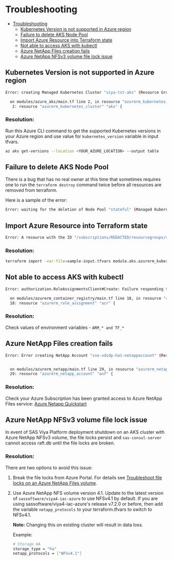 # Troubleshooting

- [Troubleshooting](#troubleshooting)
  - [Kubernetes Version is not supported in Azure region](#kubernetes-version-is-not-supported-in-azure-region)
  - [Failure to delete AKS Node Pool](#failure-to-delete-aks-node-pool)
  - [Import Azure Resource into Terraform state](#import-azure-resource-into-terraform-state)
  - [Not able to access AKS with kubectl](#not-able-to-access-aks-with-kubectl)
  - [Azure NetApp Files creation fails](#azure-netapp-files-creation-fails)
  - [Azure NetApp NFSv3 volume file lock issue](#azure-netapp-nfsv3-volume-file-lock-issue)

##  Kubernetes Version is not supported in Azure region
```bash
Error: creating Managed Kubernetes Cluster "viya-tst-aks" (Resource Group "viya-tst-rg"): containerservice.ManagedClustersClient#CreateOrUpdate: Failure sending request: StatusCode=0 -- Original Error: Code="AgentPoolK8sVersionNotSupported" Message="Version 1.18.14 is not supported in this region. Please use [az aks get-versions] command to get the supported version list in this region. For more information, please check https://aka.ms/supported-version-list"

  on modules/azure_aks/main.tf line 2, in resource "azurerm_kubernetes_cluster" "aks":
   2: resource "azurerm_kubernetes_cluster" "aks" {
```
### Resolution:
Run this Azure CLI command to get the supported Kubernetes versions in your Azure region and use value for `kubernetes_version` variable in input tfvars.
```bash
az aks get-versions --location <YOUR_AZURE_LOCATION> --output table 
```

## Failure to delete AKS Node Pool

There is a bug that has no real owner at this time that sometimes requires one to run the `terraform destroy` command twice before all resources are removed from terraform.

Here is a sample of the error:

```bash
Error: waiting for the deletion of Node Pool "stateful" (Managed Kubernetes Cluster "viya-tst1-aks" / Resource Group "viya-tst1-rg"): Code="Canceled" Message="The operation was overriden and canceled by a later operation REDACTED."
```

## Import Azure Resource into Terraform state

```bash
Error: A resource with the ID "/subscriptions/REDACTED/resourcegroups/viya-tst-rg/providers/Microsoft.ContainerService/managedClusters/viya-tst-aks/agentPools/stateless" already exists - to be managed via Terraform this resource needs to be imported into the State. Please see the resource documentation for "azurerm_kubernetes_cluster_node_pool" for more information.
```

### Resolution:

```bash
terraform import -var-file=sample-input.tfvars module.aks.azurerm_kubernetes_cluster.aks '/subscription/REDACTED/../../'
```

## Not able to access AKS with kubectl

```bash
Error: authorization.RoleAssignmentsClient#Create: Failure responding to request: StatusCode=403 -- Original Error: autorest/azure: Service returned an error. Status=403 Code="AuthorizationFailed" Message="The client 'REDACTED' with object id 'REDACTED' does not have authorization to perform action 'Microsoft.Authorization/roleAssignments/write' over scope '/subscriptions/REDACTED/resourceGroups/viya-tst-rg/providers/Microsoft.ContainerRegistry/registries/viyatstacr/providers/Microsoft.Authorization/roleAssignments/REDACTED' or the scope is invalid. If access was recently granted, please refresh your credentials."

  on modules/azurerm_container_registry/main.tf line 18, in resource "azurerm_role_assignment" "acr":
  18: resource "azurerm_role_assignment" "acr" {
```

### Resolution:
Check values of environment variables - `ARM_* and TF_*`

## Azure NetApp Files creation fails

```bash
Error: Error creating NetApp Account "sse-vdsdp-ha1-netappaccount" (Resource Group "sse-vdsdp-ha1-rg"): netappre sending request: StatusCode=404 -- Original Error: Code="InvalidResourceType" Message="The resource type cocrosoft.NetApp' for api version '2019-10-01'."


  on modules/azurerm_netapp/main.tf line 29, in resource "azurerm_netapp_account" "anf":
  29: resource "azurerm_netapp_account" "anf" {
 ```

 ### Resolution:
 Check your Azure Subscription has been granted access to Azure NetApp Files service: [Azure Netapp Quickstart](https://docs.microsoft.com/en-us/azure/azure-netapp-files/azure-netapp-files-quickstart-set-up-account-create-volumes?tabs=azure-portal#before-you-begin)


## Azure NetApp NFSv3 volume file lock issue
In event of SAS Viya Platform deployment shutdown on an AKS cluster with Azure NetApp NFSv3 volume, the file locks persist and `sas-consul-server` cannot access raft.db until the file locks are broken. 

### Resolution:
There are two options to avoid this issue:

1. Break the file locks from Azure Portal. For details see [Troubleshoot file locks on an Azure NetApp Files volume](https://learn.microsoft.com/en-us/azure/azure-netapp-files/troubleshoot-file-locks).

2. Use Azure NetApp NFS volume version 4.1. Update to the latest version of `sassoftware/viya4-iac-azure` to use NFSv4.1 by default. If you are using sassoftware/viya4-iac-azure's release v7.2.0 or before, then add the variable `netapp_protocols` to your terraform.tfvars to switch to NFSv4.1.

   **Note:** Changing this on existing cluster will result in data loss.
   
   Example:
   ```bash
   # Storage HA
   storage_type = "ha"
   netapp_protocols = ["NFSv4.1"]
   ``` 
